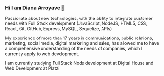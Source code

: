 ### Hi I am Diana Arroyave 👋

<!--
**dianaarroyave/dianaarroyave** is a ✨ _special_ ✨ repository because its `README.md` (this file) appears on your GitHub profile. -->


Passionate about new technologies, with the ability to integrate customer needs with Full Stack development (JavaScript, NodeJS, HTML5, CSS, React, Git, GitHub, Express, MySQL, Sequelize, APIs)

My experience of more than 17 years in communications, public relations, marketing, social media, digital marketing and sales, has allowed me to have a comprehensive understanding of the needs of companies, which I currently apply to web development.

I am currently studying Full Stack Node development at Digital House and Web Development at Platzi
